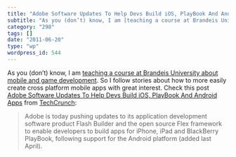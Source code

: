 ```yaml
---
title: "Adobe Software Updates To Help Devs Build iOS, PlayBook And Android Apps"
subtitle: "As you (don’t) know, I am [teaching a course at Brandeis University about mobile and game developmen..."
category: "298"
tags: []
date: "2011-06-20"
type: "wp"
wordpress_id: 544
---
```

As you (don’t) know, I am [teaching a course at Brandeis University about mobile and game development](https://sites.google.com/site/jbs2011mobile/). So I follow stories about how to more easily create cross platform mobile apps with great interest. Check this post [Adobe Software Updates To Help Devs Build iOS, PlayBook And Android Apps](http://feedproxy.google.com/~r/Techcrunch/~3/xrYpUUH5Vi0/) from [TechCrunch](http://feeds.feedburner.com/Techcrunch):
> Adobe is today pushing updates to its application development software product Flash Builder and the open source Flex framework to enable developers to build apps for iPhone, iPad and BlackBerry PlayBook, following support for the Android platform (added last April).